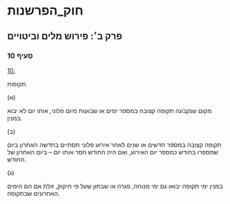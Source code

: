 # חוק_הפרשנות

## פרק ב׳: פירוש מלים וביטויים

### סעיף 10

[10.](https://he.wikisource.org/wiki/חוק_הפרשנות#סעיף_10)

תקופות

(א)

מקום שנקבעה תקופה קצובה במספר ימים או שבועות מיום פלוני, אותו יום לא יבוא במנין.

(ב)

תקופה קצובה במספר חדשים או שנים לאחר אירוע פלוני תסתיים בחדשה האחרון ביום שמספרו בחודש כמספר יום האירוע, ואם היה החודש חסר אותו יום – ביום האחרון של החודש.

(ג)

במנין ימי תקופה יבואו גם ימי מנוחה, פגרה או שבתון שעל פי חיקוק, זולת אם הם הימים האחרונים שבתקופה.